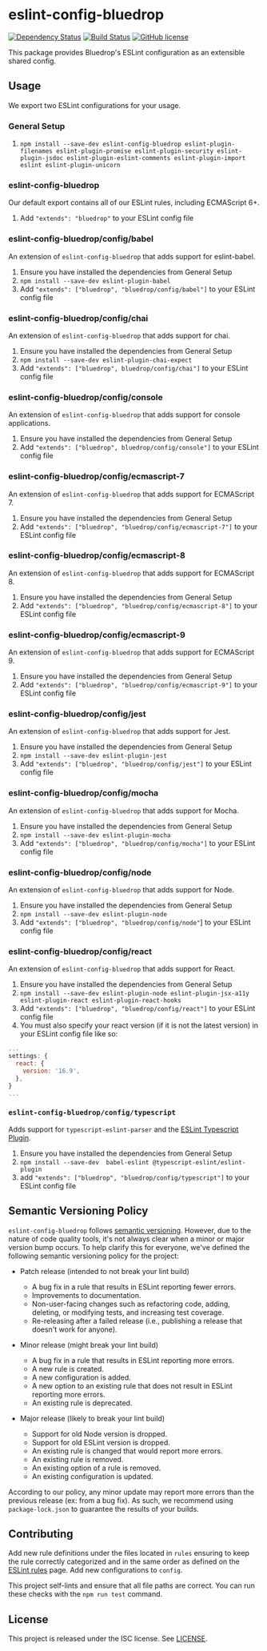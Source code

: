 # eslint-config-bluedrop

[![Dependency Status](https://david-dm.org/CoursePark/eslint-config-bluedrop.svg)](https://david-dm.org/CoursePark/eslint-config-bluedrop)
[![Build Status](https://travis-ci.org/CoursePark/eslint-config-bluedrop.svg?branch=master)](https://travis-ci.org/CoursePark/eslint-config-bluedrop)
[![GitHub license](https://img.shields.io/badge/license-ISC-blue.svg)](https://raw.githubusercontent.com/CoursePark/eslint-config-bluedrop/master/LICENSE)

This package provides Bluedrop's ESLint configuration as an extensible shared config.

## Usage

We export two ESLint configurations for your usage.

### General Setup

1. `npm install --save-dev eslint-config-bluedrop eslint-plugin-filenames eslint-plugin-promise eslint-plugin-security eslint-plugin-jsdoc eslint-plugin-eslint-comments eslint-plugin-import eslint eslint-plugin-unicorn`

### eslint-config-bluedrop

Our default export contains all of our ESLint rules, including ECMAScript 6+.

1. Add `"extends": "bluedrop"` to your ESLint config file

### eslint-config-bluedrop/config/babel

An extension of `eslint-config-bluedrop` that adds support for eslint-babel.

1. Ensure you have installed the dependencies from General Setup
1. `npm install --save-dev eslint-plugin-babel`
1. Add `"extends": ["bluedrop", "bluedrop/config/babel"]` to your ESLint config file

### eslint-config-bluedrop/config/chai

An extension of `eslint-config-bluedrop` that adds support for chai.

1. Ensure you have installed the dependencies from General Setup
1. `npm install --save-dev eslint-plugin-chai-expect`
1. Add `"extends": ["bluedrop", bluedrop/config/chai"]` to your ESLint config file

### eslint-config-bluedrop/config/console

An extension of `eslint-config-bluedrop` that adds support for console applications.

1. Ensure you have installed the dependencies from General Setup
1. Add `"extends": ["bluedrop", bluedrop/config/console"]` to your ESLint config file

### eslint-config-bluedrop/config/ecmascript-7

An extension of `eslint-config-bluedrop` that adds support for ECMAScript 7.

1. Ensure you have installed the dependencies from General Setup
1. Add `"extends": ["bluedrop", "bluedrop/config/ecmascript-7"]` to your ESLint config file

### eslint-config-bluedrop/config/ecmascript-8

An extension of `eslint-config-bluedrop` that adds support for ECMAScript 8.

1. Ensure you have installed the dependencies from General Setup
1. Add `"extends": ["bluedrop", "bluedrop/config/ecmascript-8"]` to your ESLint config file

### eslint-config-bluedrop/config/ecmascript-9

An extension of `eslint-config-bluedrop` that adds support for ECMAScript 9.

1. Ensure you have installed the dependencies from General Setup
1. Add `"extends": ["bluedrop", "bluedrop/config/ecmascript-9"]` to your ESLint config file

### eslint-config-bluedrop/config/jest

An extension of `eslint-config-bluedrop` that adds support for Jest.

1. Ensure you have installed the dependencies from General Setup
1. `npm install --save-dev eslint-plugin-jest`
1. Add `"extends": ["bluedrop", "bluedrop/config/jest"]` to your ESLint config file

### eslint-config-bluedrop/config/mocha

An extension of `eslint-config-bluedrop` that adds support for Mocha.

1. Ensure you have installed the dependencies from General Setup
1. `npm install --save-dev eslint-plugin-mocha`
1. Add `"extends": ["bluedrop", "bluedrop/config/mocha"]` to your ESLint config file

### eslint-config-bluedrop/config/node

An extension of `eslint-config-bluedrop` that adds support for Node.

1. Ensure you have installed the dependencies from General Setup
1. `npm install --save-dev eslint-plugin-node`
1. Add `"extends": ["bluedrop", "bluedrop/config/node"`] to your ESLint config file

### eslint-config-bluedrop/config/react

An extension of `eslint-config-bluedrop` that adds support for React.

1. Ensure you have installed the dependencies from General Setup
1. `npm install --save-dev eslint-plugin-node eslint-plugin-jsx-a11y eslint-plugin-react eslint-plugin-react-hooks`
1. Add `"extends": ["bluedrop", "bluedrop/config/react"]` to your ESLint config file
1. You must also specify your react version (if it is not the latest version) in your ESLint config file like so:

```javascript
...
settings: {
  react: {
    version: '16.9',
  },
}
...
```

### `eslint-config-bluedrop/config/typescript`

Adds support for `typescript-eslint-parser` and the [ESLint Typescript Plugin][@typescript-eslint/eslint-plugin].

1. Ensure you have installed the dependencies from General Setup
1. `npm install --save-dev  babel-eslint @typescript-eslint/eslint-plugin`
1. add `"extends": ["bluedrop", "bluedrop/config/typescript"]` to your ESLint config file

## Semantic Versioning Policy

`eslint-config-bluedrop` follows [semantic versioning](https://semver.org). However, due to the nature of code quality
tools, it's not always clear when a minor or major version bump occurs. To help clarify this for everyone, we've
defined the following semantic versioning policy for the project:

* Patch release (intended to not break your lint build)
    * A bug fix in a rule that results in ESLint reporting fewer errors.
    * Improvements to documentation.
    * Non-user-facing changes such as refactoring code, adding, deleting, or modifying tests, and increasing test
      coverage.
    * Re-releasing after a failed release (i.e., publishing a release that doesn't work for anyone).

* Minor release (might break your lint build)
    * A bug fix in a rule that results in ESLint reporting more errors.
    * A new rule is created.
    * A new configuration is added.
    * A new option to an existing rule that does not result in ESLint reporting more errors.
    * An existing rule is deprecated.

* Major release (likely to break your lint build)
    * Support for old Node version is dropped.
    * Support for old ESLint version is dropped.
    * An existing rule is changed that would report more errors.
    * An existing rule is removed.
    * An existing option of a rule is removed.
    * An existing configuration is updated.

According to our policy, any minor update may report more errors than the previous release (ex: from a bug fix). As
such, we recommend using `package-lock.json` to guarantee the results of your builds.

## Contributing

Add new rule definitions under the files located in `rules` ensuring to keep the rule correctly categorized and in the
same order as defined on the [ESLint rules](http://eslint.org/docs/rules/) page. Add new configurations to `config`.

This project self-lints and ensure that all file paths are correct. You can run these checks with the `npm run test`
command.

## License

This project is released under the ISC license. See [LICENSE](LICENSE).

[@typescript-eslint/eslint-plugin]:https://github.com/typescript-eslint/typescript-eslint/tree/master/packages/eslint-plugin
